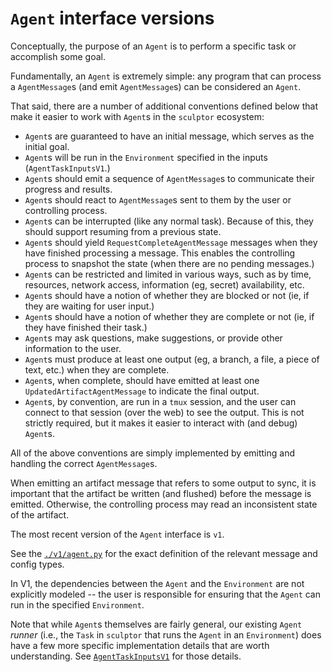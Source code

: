 # `Agent` interface versions

Conceptually, the purpose of an `Agent` is to perform a specific task or accomplish some goal.

Fundamentally, an `Agent` is extremely simple:
any program that can process a `AgentMessage`s (and emit `AgentMessage`s) can be considered an `Agent`.

That said, there are a number of additional conventions defined below that make it easier to work with `Agent`s in the `sculptor` ecosystem:

- `Agent`s are guaranteed to have an initial message, which serves as the initial goal.
- `Agent`s will be run in the `Environment` specified in the inputs (`AgentTaskInputsV1`.)
- `Agent`s should emit a sequence of `AgentMessage`s to communicate their progress and results.
- `Agent`s should react to `AgentMessage`s sent to them by the user or controlling process.
- `Agent`s can be interrupted (like any normal task). Because of this, they should support resuming from a previous state.
- `Agent`s should yield `RequestCompleteAgentMessage` messages when they have finished processing a message.
  This enables the controlling process to snapshot the state (when there are no pending messages.)
- `Agent`s can be restricted and limited in various ways, such as by time, resources, network access, information (eg, secret) availability, etc.
- `Agent`s should have a notion of whether they are blocked or not (ie, if they are waiting for user input.)
- `Agent`s should have a notion of whether they are complete or not (ie, if they have finished their task.)
- `Agent`s may ask questions, make suggestions, or provide other information to the user.
- `Agent`s must produce at least one output (eg, a branch, a file, a piece of text, etc.) when they are complete.
- `Agent`s, when complete, should have emitted at least one `UpdatedArtifactAgentMessage` to indicate the final output.
- `Agent`s, by convention, are run in a `tmux` session, and the user can connect to that session (over the web) to see the output.
  This is not strictly required, but it makes it easier to interact with (and debug) `Agent`s.

All of the above conventions are simply implemented by emitting and handling the correct `AgentMessage`s.

When emitting an artifact message that refers to some output to sync,
it is important that the artifact be written (and flushed) before the message is emitted.
Otherwise, the controlling process may read an inconsistent state of the artifact.

The most recent version of the `Agent` interface is `v1`.

See the [`./v1/agent.py`](./v1/agent.py) for the exact definition of the relevant message and config types.

In V1, the dependencies between the `Agent` and the `Environment` are not explicitly modeled --
the user is responsible for ensuring that the `Agent` can run in the specified `Environment`.

Note that while `Agent`s themselves are fairly general,
our existing `Agent` *runner* (i.e., the `Task` in `sculptor` that runs the `Agent` in an `Environment`)
does have a few more specific implementation details that are worth understanding.
See [`AgentTaskInputsV1`](/sculptor/sculptor/database/models.py) for those details.
